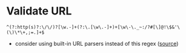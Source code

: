 # Validate URL

```regex
^(?:http(s)?:\/\/)?[\w.-]+(?:\.[\w\.-]+)+[\w\-\._~:/?#[\]@!\$&'\(\)\*\+,;=.]+$
```

- consider using built-in URL parsers instead of this regex ([source](https://www.regextester.com/94502))
